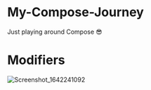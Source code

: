 # My-Compose-Journey
Just playing around Compose 😎

# Modifiers

![Screenshot_1642241092](https://user-images.githubusercontent.com/56683410/149618097-12c508a0-90aa-433b-a414-926dcc1511cf.png)

